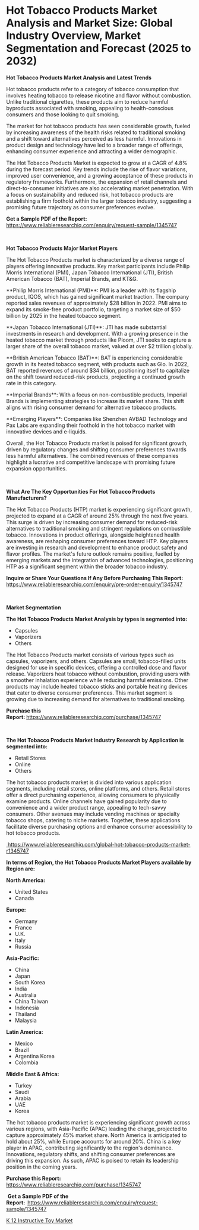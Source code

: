 <p><h1>Hot Tobacco Products Market Analysis and Market Size: Global Industry Overview, Market Segmentation and Forecast (2025 to 2032)</h1></p><p><strong>Hot Tobacco Products Market Analysis and Latest Trends</strong></p>
<p><p>Hot tobacco products refer to a category of tobacco consumption that involves heating tobacco to release nicotine and flavor without combustion. Unlike traditional cigarettes, these products aim to reduce harmful byproducts associated with smoking, appealing to health-conscious consumers and those looking to quit smoking. </p><p>The market for hot tobacco products has seen considerable growth, fueled by increasing awareness of the health risks related to traditional smoking and a shift toward alternatives perceived as less harmful. Innovations in product design and technology have led to a broader range of offerings, enhancing consumer experience and attracting a wider demographic.</p><p>The Hot Tobacco Products Market is expected to grow at a CAGR of 4.8% during the forecast period. Key trends include the rise of flavor variations, improved user convenience, and a growing acceptance of these products in regulatory frameworks. Furthermore, the expansion of retail channels and direct-to-consumer initiatives are also accelerating market penetration. With a focus on sustainability and reduced risk, hot tobacco products are establishing a firm foothold within the larger tobacco industry, suggesting a promising future trajectory as consumer preferences evolve.</p></p>
<p><strong>Get a Sample PDF of the Report:&nbsp;</strong> <a href="https://www.reliableresearchiq.com/enquiry/request-sample/1345747?utm_campaign=3354&utm_medium=2&utm_source=Github&utm_content=ia&utm_term=05042025&utm_id=hot-tobacco-products">https://www.reliableresearchiq.com/enquiry/request-sample/1345747</a></p>
<p>&nbsp;</p>
<p><strong>Hot Tobacco Products Major Market Players</strong></p>
<p><p>The Hot Tobacco Products market is characterized by a diverse range of players offering innovative products. Key market participants include Philip Morris International (PMI), Japan Tobacco International (JTI), British American Tobacco (BAT), Imperial Brands, and KT&G.</p><p>**Philip Morris International (PMI)**: PMI is a leader with its flagship product, IQOS, which has gained significant market traction. The company reported sales revenues of approximately $28 billion in 2022. PMI aims to expand its smoke-free product portfolio, targeting a market size of $50 billion by 2025 in the heated tobacco segment.</p><p>**Japan Tobacco International (JTI)**: JTI has made substantial investments in research and development. With a growing presence in the heated tobacco market through products like Ploom, JTI seeks to capture a larger share of the overall tobacco market, valued at over $2 trillion globally. </p><p>**British American Tobacco (BAT)**: BAT is experiencing considerable growth in its heated tobacco segment, with products such as Glo. In 2022, BAT reported revenues of around $34 billion, positioning itself to capitalize on the shift toward reduced-risk products, projecting a continued growth rate in this category.</p><p>**Imperial Brands**: With a focus on non-combustible products, Imperial Brands is implementing strategies to increase its market share. This shift aligns with rising consumer demand for alternative tobacco products.</p><p>**Emerging Players**: Companies like Shenzhen AVBAD Technology and Pax Labs are expanding their foothold in the hot tobacco market with innovative devices and e-liquids.</p><p>Overall, the Hot Tobacco Products market is poised for significant growth, driven by regulatory changes and shifting consumer preferences towards less harmful alternatives. The combined revenues of these companies highlight a lucrative and competitive landscape with promising future expansion opportunities.</p></p>
<p>&nbsp;</p>
<p><strong>What Are The Key Opportunities For Hot Tobacco Products Manufacturers?</strong></p>
<p><p>The Hot Tobacco Products (HTP) market is experiencing significant growth, projected to expand at a CAGR of around 25% through the next five years. This surge is driven by increasing consumer demand for reduced-risk alternatives to traditional smoking and stringent regulations on combustible tobacco. Innovations in product offerings, alongside heightened health awareness, are reshaping consumer preferences toward HTP. Key players are investing in research and development to enhance product safety and flavor profiles. The market's future outlook remains positive, fuelled by emerging markets and the integration of advanced technologies, positioning HTP as a significant segment within the broader tobacco industry.</p></p>
<p><strong>Inquire or Share Your Questions If Any Before Purchasing This Report:</strong> <a href="https://www.reliableresearchiq.com/enquiry/pre-order-enquiry/1345747?utm_campaign=3354&utm_medium=2&utm_source=Github&utm_content=ia&utm_term=05042025&utm_id=hot-tobacco-products">https://www.reliableresearchiq.com/enquiry/pre-order-enquiry/1345747</a></p>
<p>&nbsp;</p>
<p><strong>Market Segmentation</strong></p>
<p><strong>The Hot Tobacco Products Market Analysis by types is segmented into:</strong></p>
<p><ul><li>Capsules</li><li>Vaporizers</li><li>Others</li></ul></p>
<p><p>The Hot Tobacco Products market consists of various types such as capsules, vaporizers, and others. Capsules are small, tobacco-filled units designed for use in specific devices, offering a controlled dose and flavor release. Vaporizers heat tobacco without combustion, providing users with a smoother inhalation experience while reducing harmful emissions. Other products may include heated tobacco sticks and portable heating devices that cater to diverse consumer preferences. This market segment is growing due to increasing demand for alternatives to traditional smoking.</p></p>
<p><strong>Purchase this Report:&nbsp;</strong><a href="https://www.reliableresearchiq.com/purchase/1345747?utm_campaign=3354&utm_medium=2&utm_source=Github&utm_content=ia&utm_term=05042025&utm_id=hot-tobacco-products">https://www.reliableresearchiq.com/purchase/1345747</a></p>
<p>&nbsp;</p>
<p><strong>The Hot Tobacco Products Market Industry Research by Application is segmented into:</strong></p>
<p><ul><li>Retail Stores</li><li>Online</li><li>Others</li></ul></p>
<p><p>The hot tobacco products market is divided into various application segments, including retail stores, online platforms, and others. Retail stores offer a direct purchasing experience, allowing consumers to physically examine products. Online channels have gained popularity due to convenience and a wider product range, appealing to tech-savvy consumers. Other avenues may include vending machines or specialty tobacco shops, catering to niche markets. Together, these applications facilitate diverse purchasing options and enhance consumer accessibility to hot tobacco products.</p></p>
<p><a href="https://www.reliableresearchiq.com/global-hot-tobacco-products-market-r1345747?utm_campaign=3354&utm_medium=2&utm_source=Github&utm_content=ia&utm_term=05042025&utm_id=hot-tobacco-products">&nbsp;https://www.reliableresearchiq.com/global-hot-tobacco-products-market-r1345747</a></p>
<p><strong>In terms of Region, the Hot Tobacco Products Market Players available by Region are:</strong></p>
<p>
    <p> <strong> North America: </strong>
        <ul>
            <li>United States</li>
            <li>Canada</li>
        </ul>
        </p> 
    <p> <strong> Europe: </strong>
        <ul>
            <li>Germany</li>
            <li>France</li>
            <li>U.K.</li>
            <li>Italy</li>
            <li>Russia</li>
        </ul>
        </p> 
    <p> <strong> Asia-Pacific: </strong>
        <ul>
            <li>China</li>
            <li>Japan</li>
            <li>South Korea</li>
            <li>India</li>
            <li>Australia</li>
            <li>China Taiwan</li>
            <li>Indonesia</li>
            <li>Thailand</li>
            <li>Malaysia</li>
        </ul>
        </p> 
    <p> <strong> Latin America: </strong>
        <ul>
            <li>Mexico</li>
            <li>Brazil</li>
            <li>Argentina Korea</li>
            <li>Colombia</li>
        </ul>
        </p> 
    <p> <strong> Middle East & Africa: </strong>
        <ul>
            <li>Turkey</li>
            <li>Saudi</li>
            <li>Arabia</li>
            <li>UAE</li>
            <li>Korea</li>
        </ul>
    </p>
    </p>
<p><p>The hot tobacco products market is experiencing significant growth across various regions, with Asia-Pacific (APAC) leading the charge, projected to capture approximately 45% market share. North America is anticipated to hold about 25%, while Europe accounts for around 20%. China is a key player in APAC, contributing significantly to the region's dominance. Innovations, regulatory shifts, and shifting consumer preferences are driving this expansion. As such, APAC is poised to retain its leadership position in the coming years.</p></p>
<p><strong>Purchase this Report: </strong><a href="https://www.reliableresearchiq.com/purchase/1345747?utm_campaign=3354&utm_medium=2&utm_source=Github&utm_content=ia&utm_term=05042025&utm_id=hot-tobacco-products">https://www.reliableresearchiq.com/purchase/1345747</a></p>
<p>&nbsp;<strong>Get a Sample PDF of the Report:&nbsp;&nbsp;</strong><a href="https://www.reliableresearchiq.com/enquiry/request-sample/1345747?utm_campaign=3354&utm_medium=2&utm_source=Github&utm_content=ia&utm_term=05042025&utm_id=hot-tobacco-products">https://www.reliableresearchiq.com/enquiry/request-sample/1345747</a></p>
<p><strong></strong></p>
<p><p><a href="https://github.com/nkbaroga/Market-Research-Report-List-1/blob/main/k-12-instructive-toy-market.md?utm_campaign=3354&utm_medium=2&utm_source=Github&utm_content=ia&utm_term=05042025&utm_id=hot-tobacco-products">K 12 Instructive Toy Market</a></p></p>